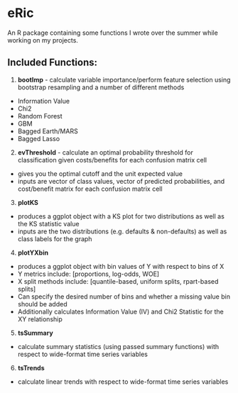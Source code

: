 # eRic

An R package containing some functions I wrote over the summer while working on my projects.

## Included Functions:

1. **bootImp** - calculate variable importance/perform feature selection using bootstrap resampling and a number of different methods
  - Information Value
  - Chi2
  - Random Forest
  - GBM
  - Bagged Earth/MARS 
  - Bagged Lasso

2. **evThreshold** - calculate an optimal probability threshold for classification given costs/benefits for each confusion matrix cell
  - gives you the optimal cutoff and the unit expected value
  - inputs are vector of class values, vector of predicted probabilities, and cost/benefit matrix for each confusion matrix cell
  
3. **plotKS**
  - produces a ggplot object with a KS plot for two distributions as well as the KS statistic value
  - inputs are the two distributions (e.g. defaults & non-defaults) as well as class labels for the graph
  
4. **plotYXbin**
  - produces a ggplot object with bin values of Y with respect to bins of X
  - Y metrics include: [proportions, log-odds, WOE]
  - X split methods include: [quantile-based, uniform splits, rpart-based splits]
  - Can specify the desired number of bins and whether a missing value bin should be added
  - Additionally calculates Information Value (IV) and Chi2 Statistic for the XY relationship
  
5. **tsSummary**
  - calculate summary statistics (using passed summary functions) with respect to wide-format time series variables
  
6. **tsTrends**
  - calculate linear trends with respect to wide-format time series variables

